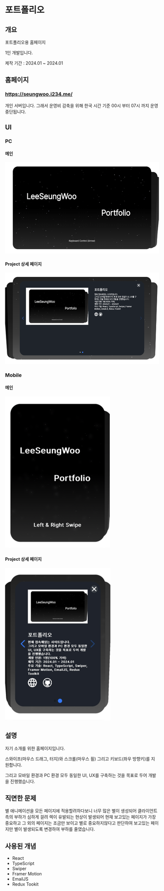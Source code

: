 # 포트폴리오

## 개요
포트폴리오용 홈페이지

1인 개발입니다.

제작 기간 : 2024.01 ~ 2024.01

## 홈페이지

### https://seungwoo.i234.me/
개인 서버입니다. 그래서 운영비 감축을 위해 한국 시간 기준 00시 부터 07시 까지 운영 중단됩니다.

## UI

### PC

#### 메인
<img src="https://github.com/seungwoo505/Portfolio/blob/main/mainScreen.png" height="300"/>

#### Project 상세 페이지
<img src="https://github.com/seungwoo505/Portfolio/blob/main/ProjectClick.png" height="300"/>

### Mobile

#### 메인
<img src="https://github.com/seungwoo505/Portfolio/blob/main/mainMobileScreen.png" height="500"/>

#### Project 상세 페이지
<img src="https://github.com/seungwoo505/Portfolio/blob/main/MobileProjectClick.png" height="500"/>

## 설명
자기 소개를 위한 홈페이지입니다.

스와이프(마우스 드래그, 터지)와 스크롤(마우스 휠) 그리고 키보드(좌우 방향키)를 지원합니다.

그리고 모바일 환경과 PC 환경 모두 동일한 UI, UX를 구축하는 것을 목표로 두어 개발을 진행했습니다.

## 직면한 문제
별 애니메이션을 모든 페이지에 적용할려하다보니 너무 많은 별이 생성되어 클라이언트 측의 부하가 심하게 걸려 렉이 유발되는 현상이 발생되어 현재 보고있는 페이지가 가장 중요하고 그 외의 페이지는 조금만 보이고 별로 중요하지않다고 판단하여 보고있는 페이지만 별이 발생되도록 변경하여 부하를 줄였습니다.

## 사용된 개념
- React
- TypeScript
- Swiper
- Framer Motion
- EmailJS
- Redux Tookit
